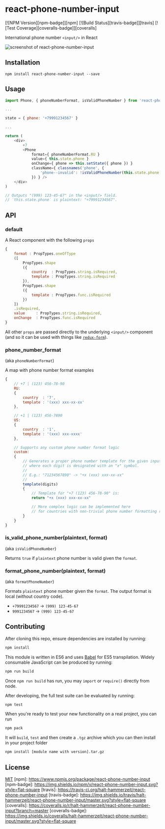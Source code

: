 # react-phone-number-input

[![NPM Version][npm-badge]][npm]
[![Build Status][travis-badge]][travis]
[![Test Coverage][coveralls-badge]][coveralls]

International phone number `<input/>` in React

![screenshot of react-phone-number-input](https://raw.githubusercontent.com/halt-hammerzeit/react-phone-number-input/master/docs/images/screenshot.png)

## Installation

```
npm install react-phone-number-input --save
```

## Usage

```js
import Phone, { phoneNumberFormat, isValidPhoneNumber } from 'react-phone-number-input'

...

state = { phone: '+79991234567' }

...

return (
	<div>
		+7
		<Phone
			format={ phoneNumberFormat.RU }
			value={ this.state.phone }
			onChange={ phone => this.setState({ phone }) }
			className={ classnames('phone', {
				'phone--invalid': !isValidPhoneNumber(this.state.phone, phoneNumberFormat.RU)
			}) } />
	</div>
)

// Outputs "(999) 123-45-67" in the <input/> field.
// `this.state.phone` is plaintext: "+79991234567".
```

## API

### default

A React component with the following `props`

```js
{
	format : PropTypes.oneOfType
	([
		PropTypes.shape
		({
			country  : PropTypes.string.isRequired,
			template : PropTypes.string.isRequired
		}),
		PropTypes.shape
		({
			template : PropTypes.func.isRequired
		})
	])
	.isRequired,
	value     : PropTypes.string.isRequired,
	onChange  : PropTypes.func.isRequired
}
```

All other `props` are passed directly to the underlying `<input/>` component (and so it can be used with things like [`redux-form`](https://github.com/erikras/redux-form)).

### phone_number_format

(aka `phoneNumberFormat`)

A map with phone number format examples

```js
{
	// +7 | (123) 456-78-90
	RU:
	{
		country  : '7',
		template : '(xxx) xxx-xx-xx'
	},

	// +1 | (123) 456-7890
	US:
	{
		country  : '1',
		template : '(xxx) xxx-xxxx'
	},

	// Supports any custom phone number format logic
	custom:
	{
		// Generates a proper phone number template for the given input digits,
		// where each digit is designated with an "x" symbol.
		//
		// E.g.: "71234567890" -> "+x (xxx) xxx-xx-xx"
		//
		template(digits)
		{
			// Template for "+7 (123) 456-78-90" is:
			return "+x (xxx) xxx-xx-xx"

			// More complex logic can be implemented here
			// for countries with non-trivial phone number formatting rules.
		}
	}
}
```

### is_valid_phone_number(plaintext, format)

(aka `isValidPhoneNumber`)

Returns `true` if `plaintext` phone number is valid given the `format`.

### format_phone_number(plaintext, format)

(aka `formatPhoneNumber`)

Formats `plaintext` phone number given the `format`. The output format is local (without country code).

 * `+79991234567` → `(999) 123-45-67`
 * `9991234567` → `(999) 123-45-67`

## Contributing

After cloning this repo, ensure dependencies are installed by running:

```sh
npm install
```

This module is written in ES6 and uses [Babel](http://babeljs.io/) for ES5
transpilation. Widely consumable JavaScript can be produced by running:

```sh
npm run build
```

Once `npm run build` has run, you may `import` or `require()` directly from
node.

After developing, the full test suite can be evaluated by running:

```sh
npm test
```

When you're ready to test your new functionality on a real project, you can run

```sh
npm pack
```

It will `build`, `test` and then create a `.tgz` archive which you can then install in your project folder

```sh
npm install [module name with version].tar.gz
```

## License

[MIT](LICENSE)
[npm]: https://www.npmjs.org/package/react-phone-number-input
[npm-badge]: https://img.shields.io/npm/v/react-phone-number-input.svg?style=flat-square
[travis]: https://travis-ci.org/halt-hammerzeit/react-phone-number-input
[travis-badge]: https://img.shields.io/travis/halt-hammerzeit/react-phone-number-input/master.svg?style=flat-square
[coveralls]: https://coveralls.io/r/halt-hammerzeit/react-phone-number-input?branch=master
[coveralls-badge]: https://img.shields.io/coveralls/halt-hammerzeit/react-phone-number-input/master.svg?style=flat-square

